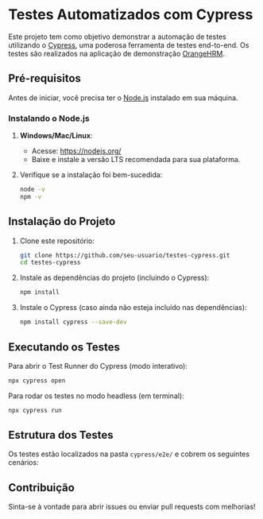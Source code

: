 
# Testes Automatizados com Cypress

Este projeto tem como objetivo demonstrar a automação de testes utilizando o [Cypress](https://www.cypress.io/), uma poderosa ferramenta de testes end-to-end. Os testes são realizados na aplicação de demonstração [OrangeHRM](https://opensource-demo.orangehrmlive.com/).

## Pré-requisitos

Antes de iniciar, você precisa ter o [Node.js](https://nodejs.org/) instalado em sua máquina.

### Instalando o Node.js

1. **Windows/Mac/Linux**:
   - Acesse: https://nodejs.org/
   - Baixe e instale a versão LTS recomendada para sua plataforma.

2. Verifique se a instalação foi bem-sucedida:
   ```bash
   node -v
   npm -v
   ```

## Instalação do Projeto

1. Clone este repositório:
   ```bash
   git clone https://github.com/seu-usuario/testes-cypress.git
   cd testes-cypress
   ```

2. Instale as dependências do projeto (incluindo o Cypress):
   ```bash
   npm install
   ```

3. Instale o Cypress (caso ainda não esteja incluído nas dependências):
   ```bash
   npm install cypress --save-dev
   ```

## Executando os Testes

Para abrir o Test Runner do Cypress (modo interativo):
```bash
npx cypress open
```

Para rodar os testes no modo headless (em terminal):
```bash
npx cypress run
```

## Estrutura dos Testes

Os testes estão localizados na pasta `cypress/e2e/` e cobrem os seguintes cenários:


## Contribuição

Sinta-se à vontade para abrir issues ou enviar pull requests com melhorias!
